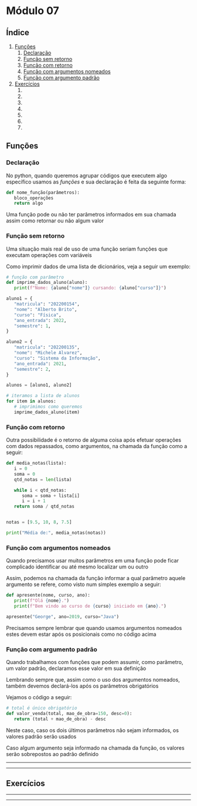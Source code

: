 # Módulo 07

## Índice

1. [Funções]()
   1. [Declaração]()
   2. [Função sem retorno]()
   3. [Função com retorno]()
   4. [Função com argumentos nomeados]()
   5. [Função com argumento padrão]()
2. [Exercícios]()
   1. []()
   2. []()
   3. []()
   4. []()
   5. []()
   6. []()
   7. []()

## Funções

### Declaração

No python, quando queremos agrupar códigos que executem algo específico usamos as *funções* e sua declaração é feita da seguinte forma:

```python
def nome_função(parâmetros):
   bloco_operações
   return algo
```

Uma função pode ou não ter parâmetros informados em sua chamada assim como retornar ou não algum valor

### Função sem retorno

Uma situação mais real de uso de uma função seriam funções que executam operações com variáveis

Como imprimir dados de uma lista de dicionários, veja a seguir um exemplo:

```python
# função com parâmetro
def imprime_dados_aluno(aluno):
   print(f"Nome: {aluno["nome"]} cursando: {aluno["curso"]}")

aluno1 = {
   "matricula": "202200154",
   "nome": "Alberto Brito",
   "curso": "Física",
   "ano_entrada": 2022,
   "semestre": 1,
}

aluno2 = {
   "matricula": "202200135",
   "nome": "Michele Alvarez",
   "curso": "Sistema da Informação",
   "ano_entrada": 2021,
   "semestre": 2,
}

alunos = [aluno1, aluno2]

# iteramos a lista de alunos
for item in alunos:
   # imprimimos como queremos
   imprime_dados_aluno(item)


```

### Função com retorno

Outra possibilidade é o retorno de alguma coisa após efetuar operações com dados repassados, como argumentos, na chamada da função como a seguir:

```python
def media_notas(lista):
   i = 0
   soma = 0
   qtd_notas = len(lista)

   while i < qtd_notas:
      soma = soma + lista[i]
      i = i + 1
   return soma / qtd_notas


notas = [9.5, 10, 8, 7.5]

print("Média de:", media_notas(notas))
```

### Função com argumentos nomeados

Quando precisamos usar muitos parâmetros em uma função pode ficar complicado identificar ou até mesmo localizar um ou outro

Assim, podemos na chamada da função informar a qual parâmetro aquele argumento se refere, como visto num simples exemplo a seguir:

```python
def apresente(nome, curso, ano):
   print(f"Olá {nome}.")
   print(f"Bem vindo ao curso de {curso} iniciado em {ano}.")

apresente("George", ano=2019, curso="Java")

```

Precisamos sempre lembrar que quando usamos argumentos nomeados estes devem estar após os posicionais como no código acima

### Função com argumento padrão

Quando trabalhamos com funções que podem assumir, como parâmetro, um valor padrão, declaramos esse valor em sua definição

Lembrando sempre que, assim como o uso dos argumentos nomeados, também devemos declará-los após os parâmetros obrigatórios

Vejamos o código a seguir:

```python
# total é único obrigatório
def valor_venda(total, mao_de_obra=150, desc=0):
   return (total + mao_de_obra) - desc

```

Neste caso, caso os dois últimos parâmetros não sejam informados, os valores padrão serão usados

Caso algum argumento seja informado na chamada da função, os valores serão sobrepostos ao padrão definido

---
---

## Exercícios

---
---



